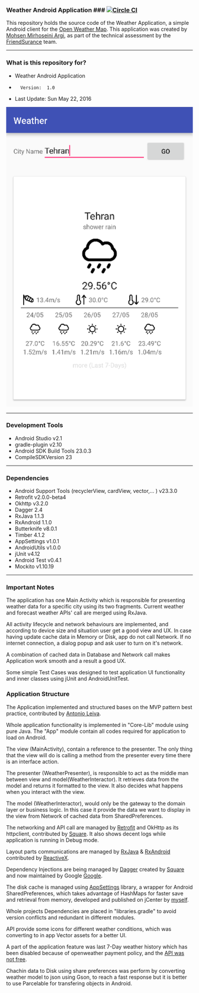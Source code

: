 ### Weather Android Application ### [![Circle CI](https://circleci.com/gh/mmirhoseini/weather_app.svg?style=svg)](https://circleci.com/gh/mmirhoseini/weather_app)

This repository holds the source code of the Weather Application, a simple Android client for the [Open Weather Map](http://openweathermap.org).
This application was created by [Mohsen Mirhoseini Argi](http://mirhoseini.com), as part of the technical assessment by the [FriendSurance](http://friendsurance.de) team.

--------------------
### What is this repository for? ###

* Weather Android Application
*       Version:  1.0
* Last Update: Sun May 22, 2016

![Screenshot](screenshot.png)

--------------------
### Development Tools ###

* Android Studio v2.1
* gradle-plugin v2.10
* Android SDK Build Tools 23.0.3
* CompileSDKVersion 23

--------------------
### Dependencies ###

* Android Support Tools (recyclerView, cardView, vector,... ) v23.3.0
* Retrofit v2.0.0-beta4
* Okhttp v3.2.0
* Dagger 2.4
* RxJava 1.1.3
* RxAndroid 1.1.0
* Butterknife v8.0.1
* Timber 4.1.2
* AppSettings v1.0.1
* AndroidUtils v1.0.0
* jUnit v4.12
* Android Test v0.4.1
* Mockito v1.10.19

--------------------
### Important Notes ###

The application has one Main Activity which is responsible for presenting weather data for a specific city using its two fragments. Current weather and forecast weather APIs' call are merged using RxJava.

All activity lifecycle and network behaviours are implemented, and according to device size and situation user get a good view and UX. In case having update cache data in Memory or Disk, app do not call Network. If no internet connection, a dialog popup and ask user to turn on it's network.

A combination of cached data in Database and Network call makes Application work smooth and a result a good UX.

Some simple Test Cases was designed to test application UI functionality and inner classes using jUnit and AndroidUnitTest.

### Application Structure ###

The Application implemented and structured bases on the MVP pattern best practice, contributed by [Antonio Leiva](http://antonioleiva.com/mvp-android/).

Whole application functionality is implemented in "Core-Lib" module using pure Java. The "App" module contain all codes required for application to load on Android.

The view (MainActivity), contain a reference to the presenter. The only thing that the view will do is calling a method from the presenter every time there is an interface action.

The presenter (WeatherPresenter), is responsible to act as the middle man between view and model(WeatherInteractor). It retrieves data from the model and returns it formatted to the view. It also decides what happens when you interact with the view.

The model (WeatherInteractor), would only be the gateway to the domain layer or business logic. In this case it provide the data we want to display in the view from Network of cached data from SharedPreferences.

The networking and API call are managed by [Retrofit](http://square.github.io/retrofit/) and OkHttp as its httpclient, contributed by [Square](http://square.github.io). It also shows decent logs while application is running in Debug mode.

Layout parts communications are managed by [RxJava](https://github.com/ReactiveX/RxJava) & [RxAndroid](https://github.com/ReactiveX/RxAndroid) contributed by [ReactiveX](http://reactivex.io).

Dependency Injections are being managed by [Dagger](https://github.com/google/dagger) created by [Square](http://square.github.io) and now maintained by Google [Google](http://google.github.io/dagger/).

The disk cache is managed using [AppSettings](https://github.com/mmirhoseini/app_settings) library, a wrapper for Android SharedPreferences, which takes advantage of HashMaps for faster save and retrieval from memory, developed and published on jCenter by [myself](http://mirhoseini.com).

Whole projects Dependencies are placed in "libraries.gradle" to avoid version conflicts and redundant in different modules.

API provide some icons for different weather conditions, which was converting to in app Vector assets for a better UI.

A part of the application feature was last 7-Day weather history which has been disabled because of openweather payment policy, and the [API was not free](http://openweathermap.org/price).
 
Chachin data to Disk using share preferences was perform by converting weather model to json using Gson, to reach a fast response but it is better to use Parcelable for transfering objects in Android. 